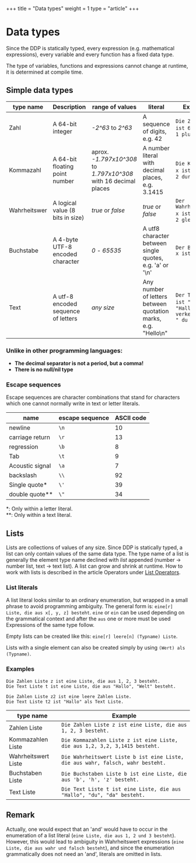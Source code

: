 +++
title = "Data types"
weight = 1
type = "article"
+++

# Data types

Since the DDP is statically typed, every expression (e.g. mathematical expressions), every variable and every function has a fixed data type.

The type of variables, functions and expressions cannot change at runtime, it is determined at compile time.

## Simple data types

| type name    | Description                         | range of values                                                         | literal                                                       | Example                                                       |
| ------------ | ----------------------------------- | ----------------------------------------------------------------------- | ------------------------------------------------------------- | ------------------------------------------------------------- |
| Zahl         | A 64-bit integer                    | *-2^63* to *2^63*                                                       | A sequence of digits, e.g. 42                                 | `Die Zahl x ist 69.`, <br>`1 plus -7`                         |
| Kommazahl    | A 64-bit floating point number      | aprox. *-1.797x10^308* to <br>*1.797x10^308* with 16 decimal places | A number literal with decimal places, e.g. 3.1415             | `Die Kommazahl x ist 6,5.`, <br>`2 durch 0,5`                 |
| Wahrheitswer | A logical value (8 bits in size)    | *true* or *false*                                                       | *true* or *false*                                             | `Der Wahrheitswert x ist wahr.`, <br>`2 gleich 2`             |
| Buchstabe    | A 4-byte UTF-8 encoded character    | *0* - *65535*                                                           | A utf8 character between single quotes, e.g. 'a' or '\n'      | `Der Buchstabe x ist 'd'.`                                    |
| Text         | A utf-8 encoded sequence of letters | *any size*                                                              | Any number of letters between quotation marks, e.g. "Hello\n" | `Der Text x ist "abc".`, <br>`"Hallo" verkettet mit " du da"` |

### Unlike in other programming languages:

* **The decimal separator is not a period, but a comma!**
* **There is no null/nil type**

### Escape sequences
Escape sequences are character combinations that stand for characters
which one cannot normally write in text or letter literals.

| name            | escape sequence | ASCII code |
| --------------- | --------------- | ---------- |
| newline         | `\n`            | 10         |
| carriage return | `\r`            | 13         |
| regression      | `\b`            | 8          |
| Tab             | `\t`            | 9          |
| Acoustic signal | `\a`            | 7          |
| backslash       | `\\`            | 92         |
| Single quote*   | `\'`            | 39         |
| double quote**  | `\"`            | 34         |

*: Only within a letter literal.\
**: Only within a text literal.


## Lists

Lists are collections of values of any size.
Since DDP is statically typed, a list can only contain values of the same data type.
The type name of a list is generally the element type name declined with *list* appended (number -> number list, text -> text list).
A list can grow and shrink at runtime.
How to work with lists is described in the article Operators under [List Operators](/Bedienungsanleitung/en/Programmierung/Operatoren#listen-und-text-operatoren).

### List literals

A list literal looks similar to an ordinary enumeration, but wrapped in a small phrase to avoid programming ambiguity.
The general form is: `eine[r] Liste, die aus x[, y, z] besteht`.
`eine` or `ein` can be used depending on the grammatical context and after the `aus` one or more must be used
Expressions of the same type follow.

Empty lists can be created like this: `eine[r] leere[n] (Typname) Liste`.

Lists with a single element can also be created simply by using `(Wert) als (Typname)`.

### Examples
```ddp
Die Zahlen Liste z ist eine Liste, die aus 1, 2, 3 besteht.
Die Text Liste t ist eine Liste, die aus "Hallo", "Welt" besteht.

Die Zahlen Liste z2 ist eine leere Zahlen Liste.
Die Text Liste t2 ist "Hallo" als Text Liste.
```

| type name           | Example                                                                         |
| ------------------- | ------------------------------------------------------------------------------- |
| Zahlen Liste        | `Die Zahlen Liste z ist eine Liste, die aus 1, 2, 3 besteht.`                   |
| Kommazahlen Liste   | `Die Kommazahlen Liste z ist eine Liste, die aus 1,2, 3,2, 3,1415 besteht.`     |
| Wahrheitswert Liste | `Die Wahrheitswert Liste b ist eine Liste, die aus wahr, falsch, wahr besteht.` |
| Buchstaben Liste    | `Die Buchstaben Liste b ist eine Liste, die aus 'b', 'h', 'z' besteht.`         |
| Text Liste          | `Die Text Liste t ist eine Liste, die aus "Hallo", "du", "da" besteht.`         |

## Remark

Actually, one would expect that an 'and' would have to occur in the enumeration of a list literal (`eine Liste, die aus 1, 2 und 3 besteht`). However, this would lead to ambiguity in Wahrheitswert expressions (`eine Liste, die aus wahr und falsch besteht`), and since the enumeration grammatically does not need an 'and', literals are omitted in lists.